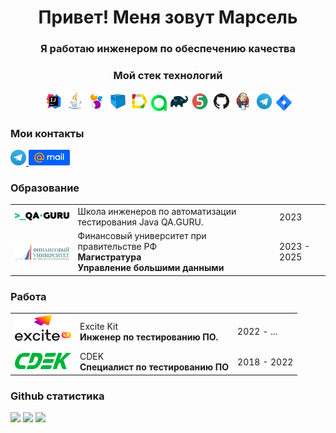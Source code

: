 <h1 align="center">Привет! Меня зовут Марсель
<h3 align="center">Я работаю инженером по обеспечению качества</h3>

<h3 align="center">Мой стек технологий</h3>
<p align="center">
<a href="#"><img width="6%" title="IntelliJ IDEA" src="logo/Intelij_IDEA.svg"></a>
<a href="#"><img width="6%" title="Java" src="logo/Java.svg"></a>
<a href="#"><img width="6%" title="Selenide" src="logo/Selenide.svg"></a>
<a href="#"><img width="6%" title="Selenoid" src="logo/Selenoid.svg"></a>
<a href="#"><img width="6%" title="Allure Report" src="logo/Allure_Report.svg"></a>
<a href="#"><img width="5%" title="Allure TestOps" src="logo/AllureTestOps.svg"></a>
<a href="#"><img width="6%" title="Gradle" src="logo/Gradle.svg"></a>
<a href="#"><img width="6%" title="JUnit5" src="logo/JUnit5.svg"></a>
<a href="#"><img width="6%" title="GitHub" src="logo/GitHub.svg"></a>
<a href="#"><img width="6%" title="Jenkins" src="logo/Jenkins.svg"></a>
<a href="#"><img width="6%" title="Telegram" src="logo/Telegram.svg"></a>
<a href="#"><img width="5%" title="Jira" src="logo/Jira.svg"></a>
</p>

### Мои контакты
  <a href="https://t.me/Khayrullin98">
    <img width="5%" src="img/telegram.png">
  </a>

   <a href="mailto:khayrullin_mr@mail.ru">
    <img width="13%" src="img/mail.png">
  </a>

### Образование

 <table style="width=100%" cellspacing="0" cellpadding="5">
    <tr >
        <td align="center"><a href="http://qa.guru/" target="_blank" rel="noopener noreferrer"><img style="width:150px" src="img/qaGuru.svg"></a></td>
        <td>Школа инженеров по автоматизации тестирования Java QA.GURU.</td>
        <td>2023 </td>
    </tr>
    <tr>
        <td align="center">
            <a href="http://www.fa.ru/Pages/Home.aspx" target="_blank" rel="noopener noreferrer"><img style="width:90px" src="/img/university.svg"></a>
        </td>
        <td>
            Финансовый университет при правительстве РФ
         <br><b>Магистратура</b>
         <br><b>Управление большими данными</b>
        </td>
        <td>2023 - 2025</td>
    </tr>
</table>

### Работа

 <table style="width=100%" cellspacing="0" cellpadding="5">
	<tr>
        <td align="center">
            <a href="https://excitekit.ru/" target="_blank" rel="noopener noreferrer"><img style="width:90px" src="/img/excitekit.png"></a>
        </td>
        <td>
            Excite Kit
         <br><b>Инженер по тестированию ПО.</b>
        </td>
        <td>2022 - ...</td>
    </tr>
    <tr>
        <td align="center">
            <a href="https://cdek.ru/" target="_blank" rel="noopener noreferrer"><img style="width:90px" src="/img/cdek.png"></a>
        </td>
        <td>
            CDEK
         <br><b>Специалист по тестированию ПО</b>
        </td>
        <td>2018 - 2022</td>
    </tr>
</table>

### Github статистика

<a href="http://github-profile-summary-cards.vercel.app/api/cards/profile-details?username=Khayrullin98&theme=default"><img src="http://github-profile-summary-cards.vercel.app/api/cards/profile-details?username=Khayrullin98&theme=default"/></a>
<a href="http://github-profile-summary-cards.vercel.app/api/cards/stats?username=Khayrullin98&theme=default"><img src="http://github-profile-summary-cards.vercel.app/api/cards/stats?username=Khayrullin98&theme=default" /></a>
<a href="http://github-profile-summary-cards.vercel.app/api/cards/repos-per-language?username=Khayrullin98&theme=default"><img src="http://github-profile-summary-cards.vercel.app/api/cards/repos-per-language?username=Khayrullin98&theme=default" /></a>
